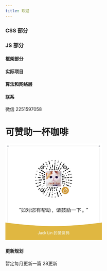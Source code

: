 ```yaml
---
title: 欢迎
---
```

   
<!-- 
This is the **Edition** template from [CloudCannon](http://cloudcannon.com/).
**Edition** is perfect for documenting your product, application or service.
It's populated with example content to give you some ideas.

ChatApp is a fictional chat application for sending messages and media to others.
Teams and friend groups would use ChatApp to stay up to date if it existed.

> [Sign up](http://example.com/signup) or learn more about ChatApp at [example.com](http://example.com/). -->

### CSS 部分

<!-- 
Getting a message sent is quick and easy with ChatApp:

1. Sign up for an account
2. Add your friends from their email addresses
3. Type a message or send a photo

> Feel free to send us a message at [feedback@example.com](mailto:feedback@example.com) with your feedback. -->

### JS 部分

<!-- Explore more of ChatApp by reading about our features: -->

#### 框架部分

<!-- Send images, videos and other media to people. Sources include your computer, phone and Facebook. -->

#### 实际项目

<!-- Sync your contact list with your phone and/or Facebook contacts. Never lose your contacts between devices again! -->

#### 算法和网络层

<!-- ChatApp is available everywhere. Find out how to set it up on your all your devices. -->

#### 联系 
微信 2251597058

# 可赞助一杯咖啡
<!-- ![image](https://github.com/wenwangzhishang/-Knowledge/blob/master/img/WechatIMG23.jpeg) -->

<img src="https://github.com/wenwangzhishang/-Knowledge/blob/master/img/WechatIMG23.jpeg" width="300" >

#### 更新规划
暂定每月更新一篇 28更新